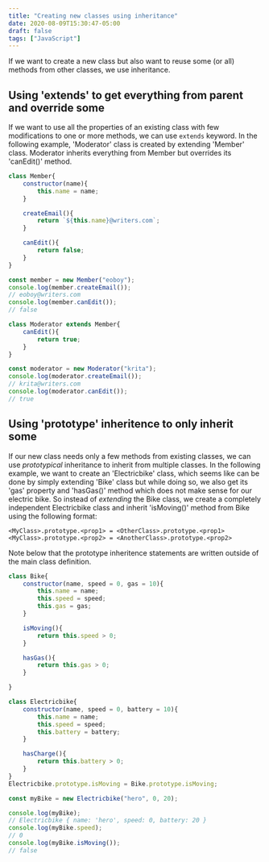 ```yaml
---
title: "Creating new classes using inheritance"
date: 2020-08-09T15:30:47-05:00
draft: false
tags: ["JavaScript"]
---
```

If we want to create a new class but also want to reuse some (or all) methods from other classes, we use inheritance.

## Using 'extends' to get everything from parent and override some
If we want to use all the properties of an existing class with few modifications to one or more methods, we can use `extends` keyword. In the following example, 'Moderator' class is created by extending 'Member' class. Moderator inherits everything from Member but overrides its 'canEdit()' method.
```javascript
class Member{
    constructor(name){
        this.name = name;
    }

    createEmail(){
        return `${this.name}@writers.com`;
    }

    canEdit(){
        return false;
    }
}

const member = new Member("eoboy");
console.log(member.createEmail());
// eoboy@writers.com
console.log(member.canEdit());
// false

class Moderator extends Member{
    canEdit(){
        return true;
    }
}

const moderator = new Moderator("krita");
console.log(moderator.createEmail());
// krita@writers.com
console.log(moderator.canEdit());
// true
```
## Using 'prototype' inheritence to only inherit some
If our new class needs only a few methods from existing classes, we can use *prototypical* inheritance to inherit from multiple classes. In the following example, we want to create an 'Electricbike' class, which seems like can be done by simply extending 'Bike' class but while doing so, we also get its 'gas' property and 'hasGas()' method which does not make sense for our electric bike. So instead of *extending* the Bike class, we create a completely independent Electricbike class and inherit 'isMoving()' method from Bike using the following format:

```
<MyClass>.prototype.<prop1> = <OtherClass>.prototype.<prop1>
<MyClass>.prototype.<prop2> = <AnotherClass>.prototype.<prop2>
```
Note below that the prototype inheritence statements are written outside of the main class definition.
```javascript
class Bike{
    constructor(name, speed = 0, gas = 10){
        this.name = name;
        this.speed = speed;
        this.gas = gas;
    }

    isMoving(){
        return this.speed > 0;
    }

    hasGas(){
        return this.gas > 0;
    }

}

class Electricbike{
    constructor(name, speed = 0, battery = 10){
        this.name = name;
        this.speed = speed;
        this.battery = battery;
    }

    hasCharge(){
        return this.battery > 0;
    }
}
Electricbike.prototype.isMoving = Bike.prototype.isMoving;

const myBike = new Electricbike("hero", 0, 20);

console.log(myBike);
// Electricbike { name: 'hero', speed: 0, battery: 20 }
console.log(myBike.speed);
// 0
console.log(myBike.isMoving());
// false
```

